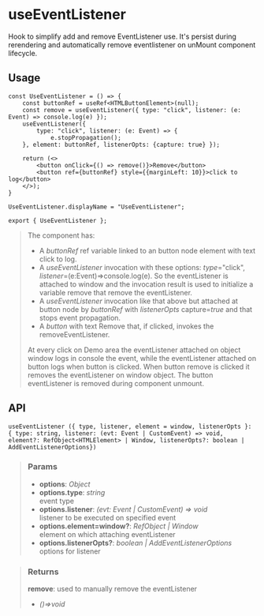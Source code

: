 # useEventListener
Hook to simplify add and remove EventListener use. It's persist during rerendering and automatically remove eventlistener on unMount component lifecycle.

## Usage

```tsx
const UseEventListener = () => {
	const buttonRef = useRef<HTMLButtonElement>(null);
	const remove = useEventListener({ type: "click", listener: (e: Event) => console.log(e) });
	useEventListener({
		type: "click", listener: (e: Event) => {
			e.stopPropagation();
	}, element: buttonRef, listenerOpts: {capture: true} });

	return (<>
		<button onClick={() => remove()}>Remove</button>
		<button ref={buttonRef} style={{marginLeft: 10}}>click to log</button>
	</>);
}

UseEventListener.displayName = "UseEventListener";

export { UseEventListener };
```

> The component has:
> - A _buttonRef_ ref variable linked to an button node element with text click to log.
> - A _useEventListener_ invocation with these options: _type_="click", _listener_=(e:Event)=>console.log(e). So the eventListener is attached to window and the invocation result is used to initialize a variable remove that remove the eventListener.
> - A _useEventListener_ invocation like that above but attached at button node by _buttonRef_ with _listenerOpts_ capture=_true_ and that stops event propagation.
> - A _button_ with text Remove that, if clicked, invokes the removeEventListener.
> 
> At every click on Demo area the eventListener attached on object window logs in console the event, while the eventListener attached on button logs when button is clicked. When button remove is clicked it removes the eventListener on window object. The button eventListener is removed during component unmount.


## API

```tsx
useEventListener ({ type, listener, element = window, listenerOpts }: { type: string, listener: (evt: Event | CustomEvent) => void, element?: RefObject<HTMLElement> | Window, listenerOpts?: boolean | AddEventListenerOptions}) 
```

> ### Params
>
> - __options__: _Object_
> - __options.type__: _string_  
event type
> - __options.listener__: _(evt: Event | CustomEvent) => void_  
listener to be executed on specified event
> - __options.element=window?__: _RefObject<HTMLElement> | Window_  
element on which attaching eventListener
> - __options.listenerOpts?__: _boolean | AddEventListenerOptions_  
options for listener
>

> ### Returns
>
> __remove__: used to manually remove the eventListener
> - _()=>void_  
>